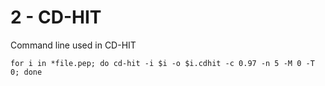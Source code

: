 # 2 - CD-HIT

Command line used in CD-HIT


`for i in *file.pep; do cd-hit -i $i -o $i.cdhit -c 0.97 -n 5 -M 0 -T 0; done `